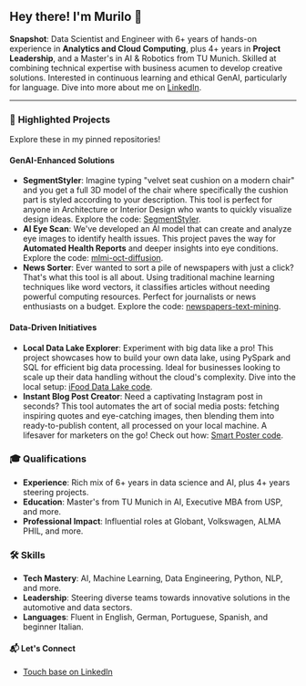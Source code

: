## Hey there! I'm Murilo  👋

**Snapshot**: Data Scientist and Engineer with 6+ years of hands-on experience in **Analytics and Cloud Computing**, plus 4+ years in **Project Leadership**, and a Master's in AI & Robotics from TU Munich. Skilled at combining technical expertise with business acumen to develop creative solutions. Interested in continuous learning and ethical GenAI, particularly for language. Dive into more about me on [LinkedIn](https://www.linkedin.com/in/mbellatini/).

---

### 🚀 **Highlighted Projects**

Explore these in my pinned repositories!

#### GenAI-Enhanced Solutions

- **SegmentStyler**: Imagine typing "velvet seat cushion on a modern chair" and you get a full 3D model of the chair where specifically the cushion part is styled according to your description. This tool is perfect for anyone in Architecture or Interior Design who wants to quickly visualize design ideas.  Explore the code: [SegmentStyler](https://github.com/MaximilianWinter/SegmentStyler).
- **AI Eye Scan**: We've developed an AI model that can create and analyze eye images to identify health issues. This project paves the way for **Automated Health Reports** and deeper insights into eye conditions. Explore the code: [mlmi-oct-diffusion](https://github.com/murilobellatini/mlmi-oct-diffusion).
- **News Sorter**: Ever wanted to sort a pile of newspapers with just a click? That's what this tool is all about. Using traditional machine learning techniques like word vectors, it classifies articles without needing powerful computing resources. Perfect for journalists or news enthusiasts on a budget. Explore the code: [newspapers-text-mining](https://github.com/murilobellatini/newspapers-text-mining).

#### Data-Driven Initiatives

- **Local Data Lake Explorer**: Experiment with big data like a pro! This project showcases how to build your own data lake, using PySpark and SQL for efficient big data processing. Ideal for businesses looking to scale up their data handling without the cloud's complexity. Dive into the local setup: [iFood Data Lake code](https://github.com/murilobellatini/ifood-data-architect-test).
- **Instant Blog Post Creator**: Need a captivating Instagram post in seconds? This tool automates the art of social media posts: fetching inspiring quotes and eye-catching images, then blending them into ready-to-publish content, all processed on your local machine. A lifesaver for marketers on the go! Check out how: [Smart Poster code](https://github.com/murilobellatini/smart-poster).


### 🎓 **Qualifications**

- **Experience**: Rich mix of 6+ years in data science and AI, plus 4+ years steering projects.
- **Education**: Master's from TU Munich in AI, Executive MBA from USP, and more.
- **Professional Impact**: Influential roles at Globant, Volkswagen, ALMA PHIL, and more.

### 🛠 **Skills**

- **Tech Mastery**: AI, Machine Learning, Data Engineering, Python, NLP, and more.
- **Leadership**: Steering diverse teams towards innovative solutions in the automotive and data sectors.
- **Languages**: Fluent in English, German, Portuguese, Spanish, and beginner Italian.

#### 📬 **Let's Connect**

- [Touch base on LinkedIn](https://www.linkedin.com/in/mbellatini/)
